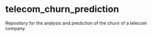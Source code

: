 # telecom_churn_prediction
Repository for the analysis and prediction of the churn of a telecom company.
